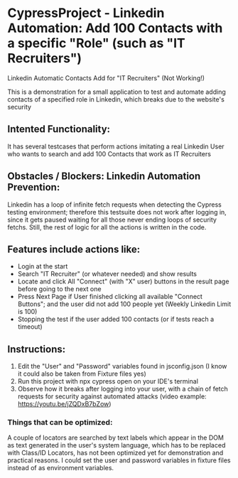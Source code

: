 # CypressProject - Linkedin Automation: Add 100 Contacts with a specific "Role" (such as "IT Recruiters")

 Linkedin Automatic Contacts Add for "IT Recruiters" (Not Working!)

This is a demonstration for a small application to test and automate adding contacts of a specified role in Linkedin, which breaks due to the website's security

##  Intented Functionality:
It has several testcases that perform actions imitating a real Linkedin User who wants to search and add 100 Contacts that work as IT Recruiters

## Obstacles / Blockers: Linkedin Automation Prevention:
Linkedin has a loop of infinite fetch requests when detecting the Cypress testing environment; therefore this testsuite does not work after logging in, since it gets paused waiting for all those never ending loops of security fetchs. Still, the rest of logic for all the actions is written in the code.
## Features include actions like: 
* Login at the start
* Search "IT Recruiter" (or whatever needed) and show results
* Locate and click All "Connect" (with "X" user) buttons in the result page before going to the next one
* Press Next Page if User finished clicking all available "Connect Buttons"; and the user did not add 100 people yet (Weekly Linkedin Limit is 100)
* Stopping the test if the user added 100 contacts (or if tests reach a timeout)

## Instructions:
1. Edit the "User" and "Password" variables found in jsconfig.json (I know it could also be taken from Fixture files yes)
2. Run this project with npx cypress open on your IDE's terminal
3. Observe how it breaks after logging into your user, with a chain of fetch requests for security against automated attacks (video example: https://youtu.be/jZQDxB7bZow) 

### Things that can be optimized:
A couple of locators are searched by text labels which appear in the DOM as text generated in the user's system language, which has to be replaced with Class/ID Locators, has not been optimized yet for demonstration and practical reasons. I could set the user and password variables in fixture files instead of as environment variables.
